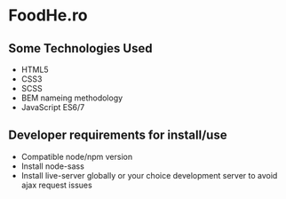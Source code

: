 # FoodHe.ro

## Some Technologies Used
* HTML5
* CSS3
* SCSS
* BEM nameing methodology
* JavaScript ES6/7

## Developer requirements for install/use
* Compatible node/npm version
* Install node-sass
* Install live-server globally or your choice development server to avoid ajax request issues
